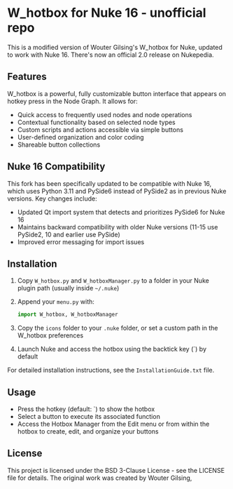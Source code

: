 # W_hotbox for Nuke 16 - unofficial repo

This is a modified version of Wouter Gilsing's W_hotbox for Nuke, updated to work with Nuke 16. There's now an official 2.0 release on Nukepedia. 

## Features

W_hotbox is a powerful, fully customizable button interface that appears on hotkey press in the Node Graph. It allows for:

- Quick access to frequently used nodes and node operations
- Contextual functionality based on selected node types
- Custom scripts and actions accessible via simple buttons
- User-defined organization and color coding
- Shareable button collections

## Nuke 16 Compatibility

This fork has been specifically updated to be compatible with Nuke 16, which uses Python 3.11 and PySide6 instead of PySide2 as in previous Nuke versions. Key changes include:

- Updated Qt import system that detects and prioritizes PySide6 for Nuke 16
- Maintains backward compatibility with older Nuke versions (11-15 use PySide2, 10 and earlier use PySide)
- Improved error messaging for import issues

## Installation

1. Copy `W_hotbox.py` and `W_hotboxManager.py` to a folder in your Nuke plugin path (usually inside `~/.nuke`)
  
2. Append your `menu.py` with:
   ```python
   import W_hotbox, W_hotboxManager
   ```

3. Copy the `icons` folder to your `.nuke` folder, or set a custom path in the W_hotbox preferences

4. Launch Nuke and access the hotbox using the backtick key (`) by default

For detailed installation instructions, see the `InstallationGuide.txt` file.

## Usage

- Press the hotkey (default: `) to show the hotbox
- Select a button to execute its associated function
- Access the Hotbox Manager from the Edit menu or from within the hotbox to create, edit, and organize your buttons

## License

This project is licensed under the BSD 3-Clause License - see the LICENSE file for details. The original work was created by Wouter Gilsing,
